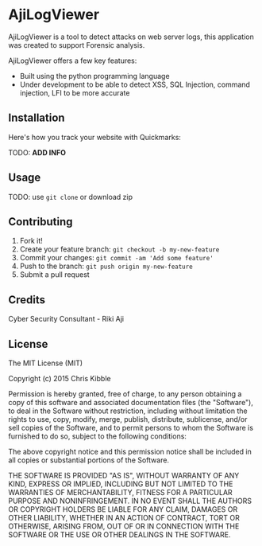 # AjiLogViewer
 
AjiLogViewer is a tool to detect attacks on web server logs, this application was created to support Forensic analysis.

AjiLogViewer offers a few key features:  
- Built using the python programming language
- Under development to be able to detect XSS, SQL Injection, command injection, LFI to be more accurate  
 
## Installation
 
Here's how you track your website with Quickmarks:
 
TODO: **ADD INFO**
 
## Usage
 
TODO: use `git clone` or download zip
 
## Contributing
 
1. Fork it!
2. Create your feature branch: `git checkout -b my-new-feature`
3. Commit your changes: `git commit -am 'Add some feature'`
4. Push to the branch: `git push origin my-new-feature`
5. Submit a pull request
 
## Credits
 
Cyber Security Consultant - Riki Aji
 
## License
 
The MIT License (MIT)

Copyright (c) 2015 Chris Kibble

Permission is hereby granted, free of charge, to any person obtaining a copy of this software and associated documentation files (the "Software"), to deal in the Software without restriction, including without limitation the rights to use, copy, modify, merge, publish, distribute, sublicense, and/or sell copies of the Software, and to permit persons to whom the Software is furnished to do so, subject to the following conditions:

The above copyright notice and this permission notice shall be included in all copies or substantial portions of the Software.

THE SOFTWARE IS PROVIDED "AS IS", WITHOUT WARRANTY OF ANY KIND, EXPRESS OR IMPLIED, INCLUDING BUT NOT LIMITED TO THE WARRANTIES OF MERCHANTABILITY, FITNESS FOR A PARTICULAR PURPOSE AND NONINFRINGEMENT. IN NO EVENT SHALL THE AUTHORS OR COPYRIGHT HOLDERS BE LIABLE FOR ANY CLAIM, DAMAGES OR OTHER LIABILITY, WHETHER IN AN ACTION OF CONTRACT, TORT OR OTHERWISE, ARISING FROM, OUT OF OR IN CONNECTION WITH THE SOFTWARE OR THE USE OR OTHER DEALINGS IN THE SOFTWARE.
